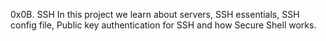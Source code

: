 0x0B. SSH
In this project we learn about servers, SSH essentials, SSH config file, Public key authentication for SSH and how Secure Shell works.
